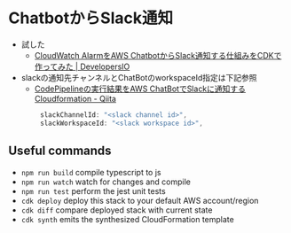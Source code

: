 # ChatbotからSlack通知

- 試した
  - [CloudWatch AlarmをAWS ChatbotからSlack通知する仕組みをCDKで作ってみた | DevelopersIO](https://dev.classmethod.jp/articles/aws-chatbot-slack-notification-cdk/#toc-5)
- slackの通知先チャンネルとChatBotのworkspaceId指定は下記参照
  - [CodePipelineの実行結果をAWS ChatBotでSlackに通知するCloudformation - Qiita](https://qiita.com/kazuhiro1982/items/562509199a97d3035fc9)

```Typescript
        slackChannelId: "<slack channel id>",
        slackWorkspaceId: "<slack workspace id>",
```

## Useful commands

- `npm run build`   compile typescript to js
- `npm run watch`   watch for changes and compile
- `npm run test`    perform the jest unit tests
- `cdk deploy`      deploy this stack to your default AWS account/region
- `cdk diff`        compare deployed stack with current state
- `cdk synth`       emits the synthesized CloudFormation template
